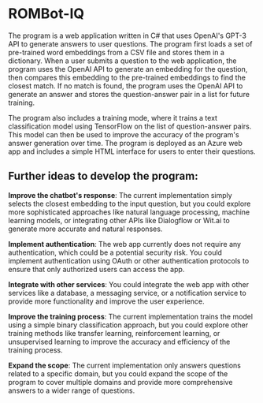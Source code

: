 # ROMBot-IQ

The program is a web application written in C# that uses OpenAI's GPT-3 API to generate answers to user questions. The program first loads a set of pre-trained word embeddings from a CSV file and stores them in a dictionary. When a user submits a question to the web application, the program uses the OpenAI API to generate an embedding for the question, then compares this embedding to the pre-trained embeddings to find the closest match. If no match is found, the program uses the OpenAI API to generate an answer and stores the question-answer pair in a list for future training.

The program also includes a training mode, where it trains a text classification model using TensorFlow on the list of question-answer pairs. This model can then be used to improve the accuracy of the program's answer generation over time. The program is deployed as an Azure web app and includes a simple HTML interface for users to enter their questions.

## Further ideas to develop the program:

**Improve the chatbot's response**: The current implementation simply selects the closest embedding to the input question, but you could explore more sophisticated approaches like natural language processing, machine learning models, or integrating other APIs like Dialogflow or Wit.ai to generate more accurate and natural responses.

**Implement authentication**: The web app currently does not require any authentication, which could be a potential security risk. You could implement authentication using OAuth or other authentication protocols to ensure that only authorized users can access the app.

**Integrate with other services**: You could integrate the web app with other services like a database, a messaging service, or a notification service to provide more functionality and improve the user experience.

**Improve the training process**: The current implementation trains the model using a simple binary classification approach, but you could explore other training methods like transfer learning, reinforcement learning, or unsupervised learning to improve the accuracy and efficiency of the training process.

**Expand the scope**: The current implementation only answers questions related to a specific domain, but you could expand the scope of the program to cover multiple domains and provide more comprehensive answers to a wider range of questions.
